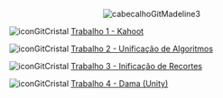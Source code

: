 <div align="center">
  
![cabecalhoGitMadeline3](https://github.com/user-attachments/assets/0c97b6d5-4e63-4d5e-97e6-ed90f92d6524)

</div>

![iconGitCristal](https://github.com/user-attachments/assets/e8563a49-711e-4c81-99a6-4dd06bdfc2c2) [Trabalho 1 - Kahoot](https://kahoot.it/)

![iconGitCristal](https://github.com/user-attachments/assets/e8563a49-711e-4c81-99a6-4dd06bdfc2c2) [Trabalho 2 - Unificação de Algoritmos](https://github.com/user-attachments/files/16588063/Trabalho.2.-.Unificacao.de.Algoritmos.pdf)

![iconGitCristal](https://github.com/user-attachments/assets/e8563a49-711e-4c81-99a6-4dd06bdfc2c2) [Trabalho 3 - Inificação de Recortes](https://github.com/user-attachments/files/16588064/Trabalho.03.-.Inificacao.de.Recortes.pdf)

![iconGitCristal](https://github.com/user-attachments/assets/e8563a49-711e-4c81-99a6-4dd06bdfc2c2) [Trabalho 4 - Dama (Unity)](https://github.com/user-attachments/files/16588065/Trabalho.04.-.Dama.Unity.pdf)
